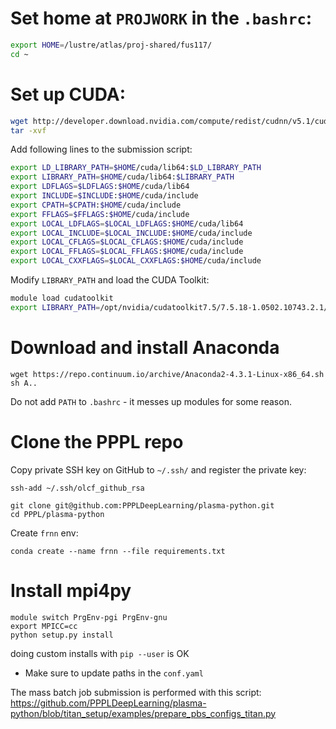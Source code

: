# Set home at `PROJWORK` in the `.bashrc`:
```bash
export HOME=/lustre/atlas/proj-shared/fus117/
cd ~
```

# Set up CUDA:
```bash
wget http://developer.download.nvidia.com/compute/redist/cudnn/v5.1/cudnn-7.5-linux-x64-v5.1.tgz
tar -xvf 
```

Add following lines to the submission script:

```bash
export LD_LIBRARY_PATH=$HOME/cuda/lib64:$LD_LIBRARY_PATH
export LIBRARY_PATH=$HOME/cuda/lib64:$LIBRARY_PATH
export LDFLAGS=$LDFLAGS:$HOME/cuda/lib64
export INCLUDE=$INCLUDE:$HOME/cuda/include
export CPATH=$CPATH:$HOME/cuda/include
export FFLAGS=$FFLAGS:$HOME/cuda/include
export LOCAL_LDFLAGS=$LOCAL_LDFLAGS:$HOME/cuda/lib64
export LOCAL_INCLUDE=$LOCAL_INCLUDE:$HOME/cuda/include
export LOCAL_CFLAGS=$LOCAL_CFLAGS:$HOME/cuda/include
export LOCAL_FFLAGS=$LOCAL_FFLAGS:$HOME/cuda/include
export LOCAL_CXXFLAGS=$LOCAL_CXXFLAGS:$HOME/cuda/include
```

Modify `LIBRARY_PATH` and load the CUDA Toolkit:
```bash
module load cudatoolkit
export LIBRARY_PATH=/opt/nvidia/cudatoolkit7.5/7.5.18-1.0502.10743.2.1/lib64:$LIBRARY_PATH
```

# Download and install Anaconda
```
wget https://repo.continuum.io/archive/Anaconda2-4.3.1-Linux-x86_64.sh
sh A..
```

Do not add `PATH` to `.bashrc` - it messes up modules for some reason.


# Clone the PPPL repo

Copy private SSH key on GitHub to `~/.ssh/` and register the private key:
```
ssh-add ~/.ssh/olcf_github_rsa

git clone git@github.com:PPPLDeepLearning/plasma-python.git
cd PPPL/plasma-python
```

Create `frnn` env:
```
conda create --name frnn --file requirements.txt
```

# Install mpi4py
```
module switch PrgEnv-pgi PrgEnv-gnu
export MPICC=cc
python setup.py install
```

doing custom installs with `pip --user` is OK


- Make sure to update paths in the `conf.yaml`


The mass batch job submission is performed with this script:
https://github.com/PPPLDeepLearning/plasma-python/blob/titan_setup/examples/prepare_pbs_configs_titan.py
